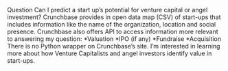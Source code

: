 Question
Can I predict a start up’s potential for venture capital or angel investment? 
Crunchbase provides in open data map (CSV) of start-ups that includes information like the name of the organization, location and social presence. Crunchbase also offers API to access information more relevant to answering my question:
*Valuation
*IPO (if any)
*Fundraise
*Acquisition
There is no Python wrapper on Crunchbase’s site. 
I’m interested in learning more about how Venture Capitalists and angel investors identify value in start-ups. 
